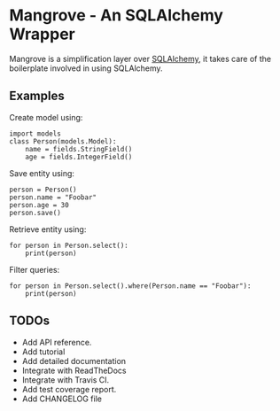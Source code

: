 # Mangrove - An SQLAlchemy Wrapper
Mangrove is a simplification layer over [SQLAlchemy](www.sqlalchemy.org/), it
takes care of the boilerplate involved in using SQLAlchemy.

## Examples
Create model using:
```
import models
class Person(models.Model):
    name = fields.StringField()
    age = fields.IntegerField()
```

Save entity using:
```
person = Person()
person.name = "Foobar"
person.age = 30
person.save()
```

Retrieve entity using:
```
for person in Person.select():
    print(person)
```

Filter queries:
```
for person in Person.select().where(Person.name == "Foobar"):
    print(person)
```

## TODOs
- Add API reference.
- Add tutorial
- Add detailed documentation
- Integrate with ReadTheDocs
- Integrate with Travis CI.
- Add test coverage report.
- Add CHANGELOG file
